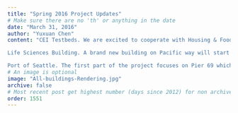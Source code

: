 ```yaml
---
title: "Spring 2016 Project Updates"
# Make sure there are no 'th' or anything in the date
date: "March 31, 2016"
author: "Yuxuan Chen"
content: "CEI Testbeds. We are excited to cooperate with Housing & Food Services (HFS) again! Two years ago, we successfully installed 34kw solar panels on the roof of Mercer A. This time we are doing three buildings, Alder Hall, Elm Hall and Maple Hall. Residents on west campus, hopefully, will be able to utilize 100kw electricity from solar by May 1st!

Life Sciences Building. A brand new building on Pacific way will start to rise up during this summer for the department of life sciences. What is more facinating is that UW Solar will try to put Building Integrated Photovoltaics (BIPV) as shading lanes. We were awarded $7,500 from Campus Sustainability Fund (CSF) for feasibility study. We hope the reasearch we are doing can help administrators to make a decision for getting more solar on campus!

Port of Seattle. The first part of the project focuses on Pier 69 which is the headquarter of Port of Seattle. The feasibility study will be finished before June 1st. As a pilot project, pier 69 will be helpful for both Port of Seattle and UW Solar to explore the possibility of having more solar on other properties owned by Port of Seattle around the Seattle community."
# An image is optional
image: "All-buildings-Rendering.jpg"
archive: false
# Most recent post get highest number (days since 2012) for non archived, archived get the same number just negative
order: 1551
---
```

